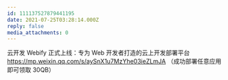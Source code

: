 ```yaml
---
id: 111137527879441195
date: 2021-07-25T03:28:14.000Z
reply: false
media_attachments: 0
---
```


云开发 Webify 正式上线：专为 Web 开发者打造的云上开发部署平台 https://mp.weixin.qq.com/s/aySnX1u7MzYhe03ieZLmJA （成功部署任意应用即可领取 30QB）

